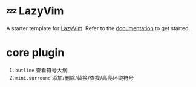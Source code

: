 # 💤 LazyVim

A starter template for [LazyVim](https://github.com/LazyVim/LazyVim).
Refer to the [documentation](https://lazyvim.github.io/installation) to get started.

# core plugin

1. `outline`  查看符号大纲
2. `mini.surround` 添加/删除/替换/查找/高亮环绕符号
